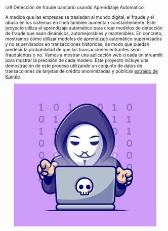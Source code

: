 ra# Detección de fraude bancario usando Aprendizaje Automático

A medida que las empresas se trasladan al mundo digital, el fraude y el abuso en los sistemas en línea también aumentan constantemente. Este proyecto utiliza el aprendizaje automático para crear modelos de detección de fraude que sean dinámicos, automejorables y mantenibles. 
En concreto, mostramos cómo utilizar modelos de aprendizaje automático supervisados ​​y no supervisados ​​en transacciones históricas, de modo que puedan predecir la probabilidad de que las transacciones entrantes sean fraudulentas o no. Vamos a mostrar una aplicación web creada en streamlit para mostrar la precisión de cada modelo. Este proyecto incluye una demostración de este proceso utilizando un conjunto de datos de transacciones de tarjetas de crédito anonimizadas y públicas [extraído de Kaggle](https://www.kaggle.com/mlg-ulb/creditcardfraud). 


<p align="center">
  <img width="450" src="fraud.jpg">
</p>
